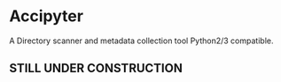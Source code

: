 # Accipyter

A Directory scanner and metadata collection tool Python2/3 compatible.

## STILL UNDER CONSTRUCTION

